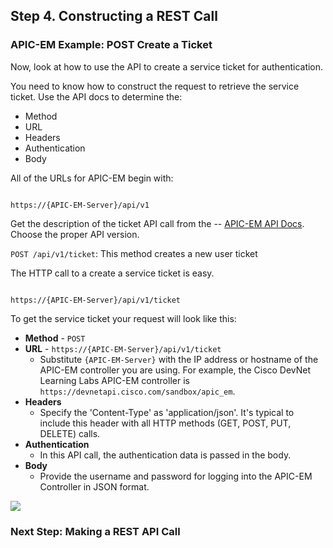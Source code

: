 ## Step 4. Constructing a REST Call

### APIC-EM Example: POST Create a Ticket

Now, look at how to use the API to create a service ticket for authentication.

You need to know how to construct the request to retrieve the service ticket. Use the API docs to determine the:

* Method
* URL
* Headers
* Authentication
* Body

All of the URLs for APIC-EM begin with:

```http

https://{APIC-EM-Server}/api/v1

```

Get the description of the ticket API call from the -- <a href="https://developer.cisco.com/site/apic-em/docs/api.html?version=1.6" target="_blank">APIC-EM API Docs</a>. Choose the proper API version.

`POST /api/v1/ticket`: This method creates a new user ticket


The HTTP call to a create a service ticket is easy.
```http

https://{APIC-EM-Server}/api/v1/ticket

```

To get the service ticket your request will look like this:

* **Method** - `POST`
* **URL** - `https://{APIC-EM-Server}/api/v1/ticket`
	* Substitute `{APIC-EM-Server}` with the IP address or hostname of the APIC-EM controller you are using. For example, the Cisco DevNet Learning Labs APIC-EM controller is `https://devnetapi.cisco.com/sandbox/apic_em`.
* **Headers**
	* Specify the 'Content-Type' as 'application/json'. It's typical to include this header with all HTTP methods (GET, POST, PUT, DELETE) calls.
* **Authentication**
	* In this API call, the authentication data is passed in the body.
* **Body**
	 * Provide the username and password for logging into the APIC-EM Controller in JSON format.

![](/posts/files/coding-101-rest-basics-ga/assets/images/apic-em-request.png)


### Next Step: Making a REST API Call
